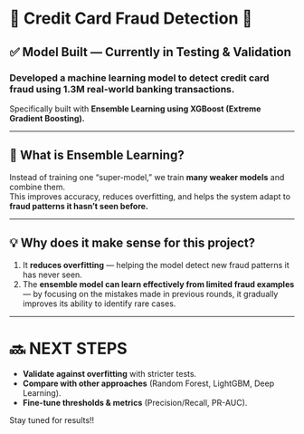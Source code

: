 # 🚧 Credit Card Fraud Detection 🚧  

## ✅ Model Built — Currently in Testing & Validation  

### Developed a machine learning model to detect credit card fraud using **1.3M real-world banking transactions**.  
Specifically built with **Ensemble Learning using XGBoost (Extreme Gradient Boosting).**  

---

## 📌 What is Ensemble Learning?  
Instead of training one “super-model,” we train **many weaker models** and combine them.  
This improves accuracy, reduces overfitting, and helps the system adapt to **fraud patterns it hasn’t seen before.**

---

## 💡 Why does it make sense for this project?  
1. It **reduces overfitting** — helping the model detect new fraud patterns it has never seen.  
2. The **ensemble model can learn effectively from limited fraud examples** — by focusing on the mistakes made in previous rounds, it gradually improves its ability to identify rare cases.  

---

# 🔜 NEXT STEPS  
- **Validate against overfitting** with stricter tests.  
- **Compare with other approaches** (Random Forest, LightGBM, Deep Learning).  
- **Fine-tune thresholds & metrics** (Precision/Recall, PR-AUC).  

Stay tuned for results!!
